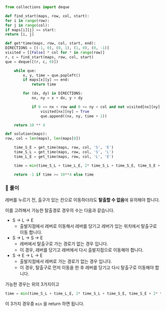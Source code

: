 ```python
from collections import deque

def find_start(maps, row, col, start):
for i in range(row):
for j in range(col):
if maps[i][j] == start:
return [i, j]

def get*time(maps, row, col, start, end):
DIRECTIONS = [(-1, 0), (0, 1), (1, 0), (0, -1)]
visited = [[False] * col for * in range(row)]
r, c = find_start(maps, row, col, start)
que = deque([(r, c, 0)])

    while que:
        x, y, time = que.popleft()
        if maps[x][y] == end:
            return time

        for (dx, dy) in DIRECTIONS:
            nx, ny = x + dx, y + dy

            if 0 <= nx < row and 0 <= ny < col and not visited[nx][ny] and maps[nx][ny] != 'X':
                visited[nx][ny] = True
                que.append((nx, ny, time + 1))

    return 10 ** 4

def solution(maps):
row, col = len(maps), len(maps[0])

    time_S_E = get_time(maps, row, col, 'S', 'E')
    time_S_L = get_time(maps, row, col, 'S', 'L')
    time_L_E = get_time(maps, row, col, 'L', 'E')

    time = min(time_S_L + time_L_E, 2* time_S_L + time_S_E, time_S_E + 2* time_L_E)

    return -1 if time >= 10**4 else time
```

### 📌 풀이

레버를 누르기 전, 출구가 있는 칸으로 이동하더라도 **탈출할 수 없음**에 유의해야 합니다.

이를 고려해서 가능한 탈출경로 경우의 수는 다음과 같습니다.

- S -> L -> E
  - 출발지점에서 레버로 이동해서 레버를 당기고 레버가 있는 위치에서 탈출구로 이동 합니다.
- S -> L -> S -> E
  - 레버에서 탈출구로 가는 경로가 없는 경우 입니다.
  - 이 경우, 레버를 당기고 레버에서 다시 출발지점으로 이동해야 합니다.
- S -> E -> L -> E
  - 출발지점에서 레버로 가는 경로가 없는 경우 입니다.
  - 이 경우, 탈출구로 먼저 이동을 한 후 레버를 당기고 다시 탈출구로 이동해야 합니다.

가능한 경우는 위의 3가지이고

```python
time = min(time_S_L + time_L_E, 2* time_S_L + time_S_E, time_S_E + 2* time_L_E)
```

이 3가지 경우중 `min` 을 return 하면 됩니다.
